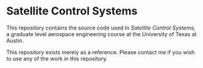 # Satellite Control Systems

This repository contains the source code used in _Satellite Control Systems_, a graduate level aerospace engineering course at the University of Texas at Austin.

This repository exists merely as a reference. Please contact me if you wish to use any of the work in this repository.
